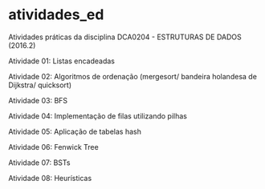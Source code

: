 # atividades_ed
Atividades práticas da disciplina DCA0204 - ESTRUTURAS DE DADOS (2016.2)

Atividade 01: Listas encadeadas

Atividade 02: Algoritmos de ordenação (mergesort/ bandeira holandesa de Dijkstra/ quicksort)

Atividade 03: BFS

Atividade 04: Implementação de filas utilizando pilhas

Atividade 05: Aplicação de tabelas hash

Atividade 06: Fenwick Tree

Atividade 07: BSTs

Atividade 08: Heurísticas
